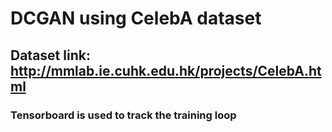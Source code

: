 # DCGAN using CelebA dataset
## Dataset link: http://mmlab.ie.cuhk.edu.hk/projects/CelebA.html
### Tensorboard is used to track the training loop 
